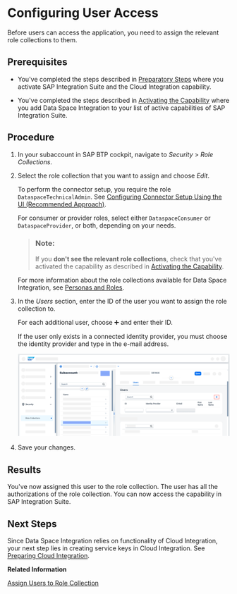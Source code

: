 <!-- loio6ae0ff74bcbe4758b7c9d6c844bad454 -->

<link rel="stylesheet" type="text/css" href="css/sap-icons.css"/>

# Configuring User Access

Before users can access the application, you need to assign the relevant role collections to them.



<a name="loio6ae0ff74bcbe4758b7c9d6c844bad454__prereq_qxw_vf2_2yb"/>

## Prerequisites

-   You've completed the steps described in [Preparatory Steps](preparatory-steps-95366b2.md) where you activate SAP Integration Suite and the Cloud Integration capability.

-   You've completed the steps described in [Activating the Capability](activating-the-capability-b49ad35.md) where you add Data Space Integration to your list of active capabilities of SAP Integration Suite.



## Procedure

1.  In your subaccount in SAP BTP cockpit, navigate to *Security* \> *Role Collections*.

2.  Select the role collection that you want to assign and choose *Edit*.

    To perform the connector setup, you require the role `DataspaceTechnicalAdmin`. See [Configuring Connector Setup Using the UI \(Recommended Approach\)](configuring-connector-setup-using-the-ui-recommended-approach-4909d3f.md).

    For consumer or provider roles, select either `DataspaceConsumer` or `DataspaceProvider`, or both, depending on your needs.

    > ### Note:  
    > If you **don't see the relevant role collections**, check that you've activated the capability as described in [Activating the Capability](activating-the-capability-b49ad35.md).

    For more information about the role collections available for Data Space Integration, see [Personas and Roles](60-Security/identity-and-access-management-for-data-space-integration-211c66a.md#loio211c66a2f65e4bf0ad0e93e68cfff984__section_cxz_vsk_pcc).

3.  In the *Users* section, enter the ID of the user you want to assign the role collection to.

    For each additional user, choose :heavy_plus_sign: and enter their ID.

    If the user only exists in a connected identity provider, you must choose the identity provider and type in the e-mail address.

    ![](images/add-user-to-role-collection_228d2ae.png)

4.  Save your changes.




<a name="loio6ae0ff74bcbe4758b7c9d6c844bad454__result_p4d_3h2_2yb"/>

## Results

You've now assigned this user to the role collection. The user has all the authorizations of the role collection. You can now access the capability in SAP Integration Suite.



<a name="loio6ae0ff74bcbe4758b7c9d6c844bad454__postreq_dvq_3h2_2yb"/>

## Next Steps

Since Data Space Integration relies on functionality of Cloud Integration, your next step lies in creating service keys in Cloud Integration. See [Preparing Cloud Integration](preparing-cloud-integration-07f81f2.md).

**Related Information**  


[Assign Users to Role Collection](https://help.sap.com/docs/btp/sap-business-technology-platform/assign-users-to-role-collections)

